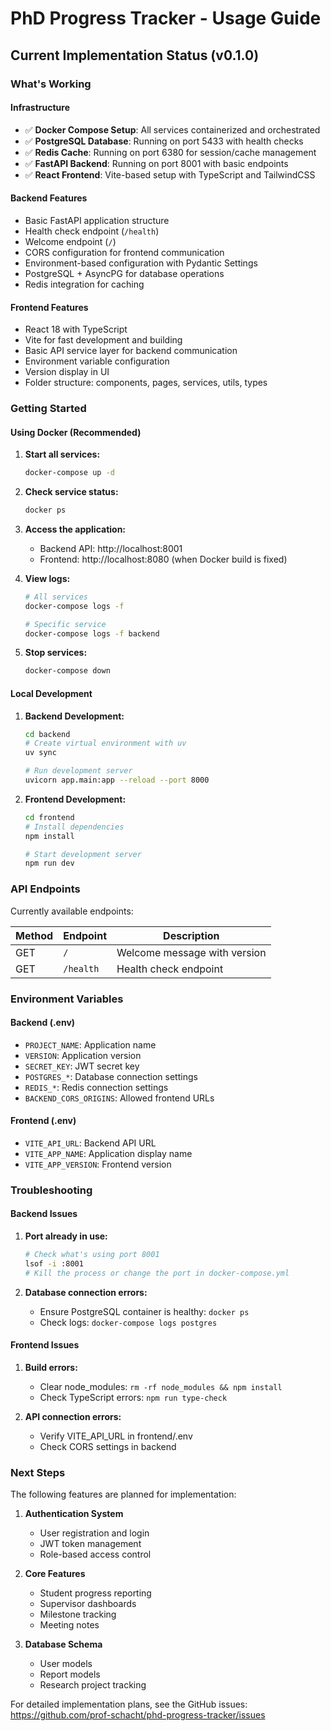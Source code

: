# PhD Progress Tracker - Usage Guide

## Current Implementation Status (v0.1.0)

### What's Working

#### Infrastructure
- ✅ **Docker Compose Setup**: All services containerized and orchestrated
- ✅ **PostgreSQL Database**: Running on port 5433 with health checks
- ✅ **Redis Cache**: Running on port 6380 for session/cache management
- ✅ **FastAPI Backend**: Running on port 8001 with basic endpoints
- ✅ **React Frontend**: Vite-based setup with TypeScript and TailwindCSS

#### Backend Features
- Basic FastAPI application structure
- Health check endpoint (`/health`)
- Welcome endpoint (`/`)
- CORS configuration for frontend communication
- Environment-based configuration with Pydantic Settings
- PostgreSQL + AsyncPG for database operations
- Redis integration for caching

#### Frontend Features
- React 18 with TypeScript
- Vite for fast development and building
- Basic API service layer for backend communication
- Environment variable configuration
- Version display in UI
- Folder structure: components, pages, services, utils, types

### Getting Started

#### Using Docker (Recommended)

1. **Start all services:**
   ```bash
   docker-compose up -d
   ```

2. **Check service status:**
   ```bash
   docker ps
   ```

3. **Access the application:**
   - Backend API: http://localhost:8001
   - Frontend: http://localhost:8080 (when Docker build is fixed)

4. **View logs:**
   ```bash
   # All services
   docker-compose logs -f
   
   # Specific service
   docker-compose logs -f backend
   ```

5. **Stop services:**
   ```bash
   docker-compose down
   ```

#### Local Development

1. **Backend Development:**
   ```bash
   cd backend
   # Create virtual environment with uv
   uv sync
   
   # Run development server
   uvicorn app.main:app --reload --port 8000
   ```

2. **Frontend Development:**
   ```bash
   cd frontend
   # Install dependencies
   npm install
   
   # Start development server
   npm run dev
   ```

### API Endpoints

Currently available endpoints:

| Method | Endpoint | Description |
|--------|----------|-------------|
| GET | `/` | Welcome message with version |
| GET | `/health` | Health check endpoint |

### Environment Variables

#### Backend (.env)
- `PROJECT_NAME`: Application name
- `VERSION`: Application version
- `SECRET_KEY`: JWT secret key
- `POSTGRES_*`: Database connection settings
- `REDIS_*`: Redis connection settings
- `BACKEND_CORS_ORIGINS`: Allowed frontend URLs

#### Frontend (.env)
- `VITE_API_URL`: Backend API URL
- `VITE_APP_NAME`: Application display name
- `VITE_APP_VERSION`: Frontend version

### Troubleshooting

#### Backend Issues
1. **Port already in use:**
   ```bash
   # Check what's using port 8001
   lsof -i :8001
   # Kill the process or change the port in docker-compose.yml
   ```

2. **Database connection errors:**
   - Ensure PostgreSQL container is healthy: `docker ps`
   - Check logs: `docker-compose logs postgres`

#### Frontend Issues
1. **Build errors:**
   - Clear node_modules: `rm -rf node_modules && npm install`
   - Check TypeScript errors: `npm run type-check`

2. **API connection errors:**
   - Verify VITE_API_URL in frontend/.env
   - Check CORS settings in backend

### Next Steps

The following features are planned for implementation:

1. **Authentication System**
   - User registration and login
   - JWT token management
   - Role-based access control

2. **Core Features**
   - Student progress reporting
   - Supervisor dashboards
   - Milestone tracking
   - Meeting notes

3. **Database Schema**
   - User models
   - Report models
   - Research project tracking

For detailed implementation plans, see the GitHub issues:
https://github.com/prof-schacht/phd-progress-tracker/issues